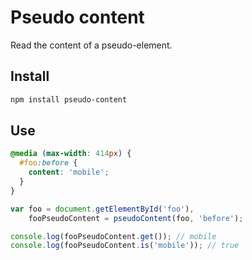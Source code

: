 # Pseudo content
Read the content of a pseudo-element.

## Install

```sh
npm install pseudo-content
```

## Use

```css
@media (max-width: 414px) {
  #foo:before {
    content: 'mobile';
  }
}
```

```javascript
var foo = document.getElementById('foo'),
    fooPseudoContent = pseudoContent(foo, 'before');

console.log(fooPseudoContent.get()); // mobile
console.log(fooPseudoContent.is('mobile')); // true
```
